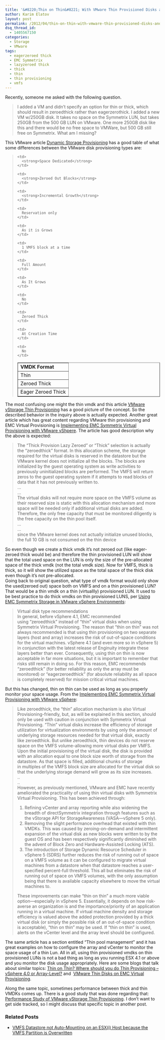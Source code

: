 ```yaml
---
title: '&#8220;Thin on Thin&#8221; With VMware Thin Provisioned Disks and EMC Symmetrix Virtual Provisioning'
author: Karim Elatov
layout: post
permalink: /2012/04/thin-on-thin-with-vmware-thin-provisioned-disks-and-emc-symmetrix-virtual-provisioning/
dsq_thread_id:
  - 1405567150
categories:
  - Storage
  - VMware
tags:
  - eagerzeroed thick
  - EMC Symmetrix
  - lazyzeroed thick
  - thick
  - thin
  - thin provisioning
  - vmfs
---
```

Recently, someone me asked with the following question.

> I added a VM and didn&#8217;t specify an option for thin or thick, which should result in zeroedthick rather than eagerzerothick. I added a new VM w/250GB disk. It takes no space on the Symmetrix LUN, but takes 250GB from the 500 GB LUN on VMware. One more 250GB disk like this and there would be no free space to VMWare, but 500 GB still free on Symmetrix. What am I missing?

This VMware article <a href="http://www.vmware.com/files/pdf/VMware-DynamicStorageProv-WP-EN.pdf" onclick="javascript:_gaq.push(['_trackEvent','download','http://www.vmware.com/files/pdf/VMware-DynamicStorageProv-WP-EN.pdf']);">Dynamic Storage Provisioning</a> has a good table of what some differences between the VMware disk provisioning types are:

> <table summary="" border="1" cellspacing="1" cellpadding="1">
>   <tr>
>     <td>
>       <strong>VMDK Format</strong>
>     </td>
>     
>     <td>
>       <strong>Space Dedicated</strong>
>     </td>
>     
>     <td>
>       <strong>Zeroed Out Blocks</strong>
>     </td>
>     
>     <td>
>       <strong>Incremental Growth</strong>
>     </td>
>   </tr>
>   
>   <tr>
>     <td>
>       Thin
>     </td>
>     
>     <td>
>       Reservation only
>     </td>
>     
>     <td>
>       As it is Grows
>     </td>
>     
>     <td>
>       1 VMFS block at a time
>     </td>
>   </tr>
>   
>   <tr>
>     <td>
>       Zeroed Thick
>     </td>
>     
>     <td>
>       Full Amount
>     </td>
>     
>     <td>
>       As It Grows
>     </td>
>     
>     <td>
>       No
>     </td>
>   </tr>
>   
>   <tr>
>     <td>
>       Eager Zeroed Thick
>     </td>
>     
>     <td>
>       Zeroed Thick
>     </td>
>     
>     <td>
>       At Creation Time
>     </td>
>     
>     <td>
>       No
>     </td>
>   </tr>
> </table>

The most confusing one might the thin vmdk and this article <a href="http://www.vmware.com/files/pdf/VMware-vStorage-Thin-Provisioning-DS-EN.pdf" onclick="javascript:_gaq.push(['_trackEvent','download','http://www.vmware.com/files/pdf/VMware-vStorage-Thin-Provisioning-DS-EN.pdf']);">VMware vStorage Thin Provisioning</a> has a good picture of the concept. So the described behavior in the inquiry above is actually expected. Another great article which has great content regarding VMware thin provisioning and EMC Virtual Provisioning is <a href="http://www.emc.com/collateral/hardware/white-papers/h6813-implting-symmetrix-vrtl-prvsning-vsphere-wp.pdf" onclick="javascript:_gaq.push(['_trackEvent','download','http://www.emc.com/collateral/hardware/white-papers/h6813-implting-symmetrix-vrtl-prvsning-vsphere-wp.pdf']);">Implementing EMC Symmetrix Virtual Provisioning with VMware vShpere</a>. The article has good description why the above is expected:

> The &#8220;Thick Provision Lazy Zeroed&#8221; or “Thick” selection is actually the &#8220;zeroedthick&#8221; format. In this allocation scheme, the storage required for the virtual disks is reserved in the datastore but the VMware kernel does not initialize all the blocks. The blocks are initialized by the guest operating system as write activities to  
> previously uninitialized blocks are performed. The VMFS will return zeros to the guest operating system if it attempts to read blocks of data that it has not previously written to.  
> &#8230;  
> &#8230;  
> The virtual disks will not require more space on the VMFS volume as their reserved size is static with this allocation mechanism and more space will be needed only if additional virtual disks are added. Therefore, the only free capacity that must be monitored diligently is the free capacity on the thin pool itself.  
> &#8230;  
> &#8230;  
> since the VMware kernel does not actually initialize unused blocks, the full 10 GB is not consumed on the thin device

So even though we create a thick vmdk it&#8217;s not zeroed out (like eager-zeroed thick would be) and therefore the thin provisioned LUN will show that the total used space on the LUN is only the size of the pre-allocated space of the thick vmdk (not the total vmdk size). Now for VMFS, thick is thick, so it will show the utilized space as the total space of the thick disk even though it&#8217;s not pre-allocated.  
Going back to original question, what type of vmdk format would only show the used(zeroed out) space both on VMFS and on a thin provisioned LUN? That would be a thin vmdk on a thin (virtuallly) provisioned LUN. It used to be best practice to do thick vmdks on thin provisioned LUNS, per <a href="http://www.emc.com/collateral/hardware/solution-overview/h2529-vmware-esx-svr-w-symmetrix-wp-ldv.pdf" onclick="javascript:_gaq.push(['_trackEvent','download','http://www.emc.com/collateral/hardware/solution-overview/h2529-vmware-esx-svr-w-symmetrix-wp-ldv.pdf']);">Using EMC Symmetrix Storage in VMware vSphere Environments</a>:

> Virtual disk type recommendations  
> In general, before vSphere 4.1, EMC recommended using “zeroedthick” instead of “thin” virtual disks when using Symmetrix Virtual Provisioning. The reason that “thin on thin” was not always recommended is that using thin provisioning on two separate layers (host and array) increases the risk of out-of-space conditions for the virtual machines. vSphere 4.1 (and even more so in vSphere 5) in conjunction with the latest release of Enginuity integrate these layers better than ever. Consequently, using thin on thin is now acceptable in far more situations, but it is important to remember that risks still remain in doing so. For this reason, EMC recommends “zeroedthick” (for better reliability as only the array must be monitored) or “eagerzeroedthick” (for absolute reliability as all space is completely reserved) for mission critical virtual machines.

But this has changed, thin on thin can be used as long as you properly monitor your space usage. From the <a href="http://www.emc.com/collateral/hardware/white-papers/h6813-implting-symmetrix-vrtl-prvsning-vsphere-wp.pdf" onclick="javascript:_gaq.push(['_trackEvent','download','http://www.emc.com/collateral/hardware/white-papers/h6813-implting-symmetrix-vrtl-prvsning-vsphere-wp.pdf']);">Implementing EMC Symmetrix Virtual Provisioning with VMware vSphere</a>:

> Like zeroedthick, the &#8220;thin&#8221; allocation mechanism is also Virtual Provisioning-friendly, but, as will be explained in this section, should only be used with caution in conjunction with Symmetrix Virtual Provisioning. &#8220;Thin&#8221; virtual disks increase the efficiency of storage utilization for virtualization environments by using only the amount of underlying storage resources needed for that virtual disk, exactly like zeroedthick. But unlike zeroedthick, thin devices do not reserve space on the VMFS volume-allowing more virtual disks per VMFS. Upon the initial provisioning of the virtual disk, the disk is provided with an allocation equal to one block size worth of storage from the datastore. As that space is filled, additional chunks of storage in multiples of the VMFS block size are allocated for the virtual disk so that the underlying storage demand will grow as its size increases.  
> ..  
> ..  
> However, as previously mentioned, VMware and EMC have recently ameliorated the practicality of using thin virtual disks with Symmetrix Virtual Provisioning. This has been achieved through:
> 
> 1.  Refining vCenter and array reporting while also widening the breadth of directSymmetrix integration through features such as the vStorage API for StorageAwareness (VASA—vSphere 5 only).
> 2.  Removing the slight performance overhead that existed with thin VMDKs. This was caused by zeroing-on-demand and intermittent expansion of the virtual disk as new blocks were written to by the guest OS and has been respectively significantly diminished with the advent of Block Zero and Hardware-Assisted Locking (ATS).
> 3.  The introduction of Storage Dynamic Resource Scheduler in vSphere 5 (SDRS) further reduces the risk of running out of space on a VMFS volume as it can be configured to migrate virtual machines from a datastore when that datastore reaches a user-specified percent-full threshold. This all but eliminates the risk of running out of space on VMFS volumes, with the only assumption being that there is available capacity elsewhere to move the virtual machines to.
> 
> These improvements can make &#8220;thin on thin&#8221; a much more viable option—especially in vSphere 5. Essentially, it depends on how risk-averse an organization is and the importance/priority of an application running in a virtual machine. If virtual machine density and storage efficiency is valued above the added protection provided by a thick virtual disk (or simply the possible risk of an out-of-space condition is acceptable), “thin on thin” may be used. If &#8220;thin on thin&#8221; is used, alerts on the vCenter level and the array level should be configured.

The same article has a section entitled &#8220;Thin pool management&#8221; and it has great examples on how to configure the array and vCenter to monitor the space usage of a thin Lun. All in all, using thin provisioned vmdks on thin provisioned LUNs is not a bad thing as long as you running ESX 4.1 or above and you monitor the disk usage appropriately. Here are some blogs that talk about similar topics: <a href="http://virtualgeek.typepad.com/virtual_geek/2009/04/thin-on-thin-where-should-you-do-thin-provisioning-vsphere-40-or-array-level.html" onclick="javascript:_gaq.push(['_trackEvent','outbound-article','http://virtualgeek.typepad.com/virtual_geek/2009/04/thin-on-thin-where-should-you-do-thin-provisioning-vsphere-40-or-array-level.html']);">Thin on Thin? Where should you do Thin Provisioning – vSphere 4.0 or Array-Level?</a> and  <a href="http://vpivot.com/2012/02/01/vmware-thin-disks-on-emc-virtual-provisioning/" onclick="javascript:_gaq.push(['_trackEvent','outbound-article','http://vpivot.com/2012/02/01/vmware-thin-disks-on-emc-virtual-provisioning/']);">VMware Thin Disks on EMC Virtual Provisioning</a>.

Along the same topic, sometimes performance between thick and thin VMDKs comes up. There is a good study that was done regarding that: <a href="http://www.vmware.com/pdf/vsp_4_thinprov_perf.pdf" onclick="javascript:_gaq.push(['_trackEvent','download','http://www.vmware.com/pdf/vsp_4_thinprov_perf.pdf']);">Performance Study of VMware vStorage Thin Provisioning</a>. I don&#8217;t want to get side tracked, so I might discuss that specific topic in another post.

<div class="SPOSTARBUST-Related-Posts">
  <H3>
    Related Posts
  </H3>
  
  <ul class="entry-meta">
    <li class="SPOSTARBUST-Related-Post">
      <a title="VMFS Datastore not Auto-Mounting on an ESX(i) Host because the VMFS Partition is Overwritten" href="http://virtuallyhyper.com/2012/09/vmfs-datastore-not-auto-mounting-on-an-esxi-host/" onclick="javascript:_gaq.push(['_trackEvent','outbound-article','http://virtuallyhyper.com/2012/09/vmfs-datastore-not-auto-mounting-on-an-esxi-host/']);" rel="bookmark">VMFS Datastore not Auto-Mounting on an ESX(i) Host because the VMFS Partition is Overwritten</a>
    </li>
  </ul>
</div>

<p class="wp-flattr-button">
	  <a class="FlattrButton" style="display:none;" href="http://virtuallyhyper.com/2012/04/thin-on-thin-with-vmware-thin-provisioned-disks-and-emc-symmetrix-virtual-provisioning/" title=" &#8220;Thin on Thin&#8221; With VMware Thin Provisioned Disks and EMC Symmetrix Virtual Provisioning" rev="flattr;uid:virtuallyhyper;language:en_GB;category:text;tags:eagerzeroed thick,EMC Symmetrix,lazyzeroed thick,thick,thin,thin provisioning,vmfs,blog;button:compact;">We had two LUNs presented to a host:  ~ # esxcfg-scsidevs -c | grep ^naa naa.600144f0928c010000004fc511ec0001 Direct-Access /vmfs/devices/disks/naa.600144f0928c010000004fc511ec0001 102400MB NMP OI iSCSI Disk (naa.600144f0928c010000004fc511ec0001) naa.600144f0928c010000004fc90a3a0001 Direct-Access /vmfs/devices/disks/naa.600144f0928c010000004fc90a3a0001 133120MB NMP...</a>
	</p>